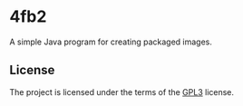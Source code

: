 # 4fb2

A simple Java program for creating packaged images.

## License

The project is licensed under the terms of the
[GPL3](https://www.gnu.org/licenses/gpl-3.0.en.html) license.
